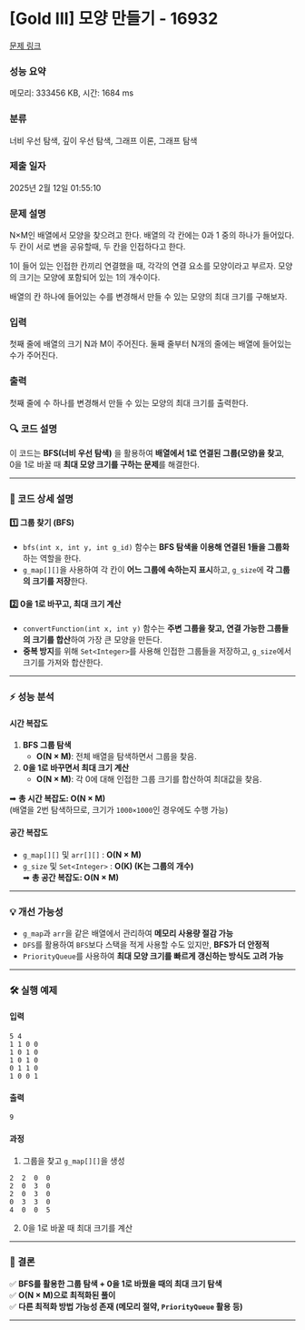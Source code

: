 # [Gold III] 모양 만들기 - 16932 

[문제 링크](https://www.acmicpc.net/problem/16932) 

### 성능 요약

메모리: 333456 KB, 시간: 1684 ms

### 분류

너비 우선 탐색, 깊이 우선 탐색, 그래프 이론, 그래프 탐색

### 제출 일자

2025년 2월 12일 01:55:10

### 문제 설명

<p>N×M인 배열에서 모양을 찾으려고 한다. 배열의 각 칸에는 0과 1 중의 하나가 들어있다. 두 칸이 서로 변을 공유할때, 두 칸을 인접하다고 한다.</p>

<p>1이 들어 있는 인접한 칸끼리 연결했을 때, 각각의 연결 요소를 모양이라고 부르자. 모양의 크기는 모양에 포함되어 있는 1의 개수이다.</p>

<p>배열의 칸 하나에 들어있는 수를 변경해서 만들 수 있는 모양의 최대 크기를 구해보자.</p>

### 입력 

 <p>첫째 줄에 배열의 크기 N과 M이 주어진다. 둘째 줄부터 N개의 줄에는 배열에 들어있는 수가 주어진다.</p>

### 출력 

 <p>첫째 줄에 수 하나를 변경해서 만들 수 있는 모양의 최대 크기를 출력한다.</p>

### 🔍 코드 설명

이 코드는 **BFS(너비 우선 탐색)** 을 활용하여 **배열에서 1로 연결된 그룹(모양)을 찾고**,  
0을 1로 바꿀 때 **최대 모양 크기를 구하는 문제**를 해결한다.

---

### **🚀 코드 상세 설명**

#### **1️⃣ 그룹 찾기 (BFS)**
- `bfs(int x, int y, int g_id)` 함수는 **BFS 탐색을 이용해 연결된 1들을 그룹화**하는 역할을 한다.
- `g_map[][]`을 사용하여 각 칸이 **어느 그룹에 속하는지 표시**하고, `g_size`에 **각 그룹의 크기를 저장**한다.

#### **2️⃣ 0을 1로 바꾸고, 최대 크기 계산**
- `convertFunction(int x, int y)` 함수는 **주변 그룹을 찾고, 연결 가능한 그룹들의 크기를 합산**하여 가장 큰 모양을 만든다.
- **중복 방지**를 위해 `Set<Integer>`를 사용해 인접한 그룹들을 저장하고, `g_size`에서 크기를 가져와 합산한다.

---

### **⚡ 성능 분석**
#### **시간 복잡도**
1. **BFS 그룹 탐색**  
   - **O(N × M)**: 전체 배열을 탐색하면서 그룹을 찾음.
2. **0을 1로 바꾸면서 최대 크기 계산**  
   - **O(N × M)**: 각 0에 대해 인접한 그룹 크기를 합산하여 최대값을 찾음.

➡ **총 시간 복잡도: O(N × M)**  
(배열을 2번 탐색하므로, 크기가 `1000×1000`인 경우에도 수행 가능)

#### **공간 복잡도**
- `g_map[][]` 및 `arr[][]` : **O(N × M)**
- `g_size` 및 `Set<Integer>` : **O(K) (K는 그룹의 개수)**  
➡ **총 공간 복잡도: O(N × M)**

---

### **💡 개선 가능성**
- `g_map`과 `arr`을 같은 배열에서 관리하여 **메모리 사용량 절감 가능**
- `DFS`를 활용하여 `BFS`보다 스택을 적게 사용할 수도 있지만, **BFS가 더 안정적**
- `PriorityQueue`를 사용하여 **최대 모양 크기를 빠르게 갱신하는 방식도 고려 가능**

---

### **🛠 실행 예제**
#### **입력**
```
5 4
1 1 0 0
1 0 1 0
1 0 1 0
0 1 1 0
1 0 0 1
```
#### **출력**
```
9
```
#### **과정**
1. 그룹을 찾고 `g_map[][]`을 생성
```
2  2  0  0
2  0  3  0
2  0  3  0
0  3  3  0
4  0  0  5
```
2. 0을 1로 바꿀 때 최대 크기를 계산

---

### **🔗 결론**
✅ **BFS를 활용한 그룹 탐색 + 0을 1로 바꿨을 때의 최대 크기 탐색**  
✅ **O(N × M)으로 최적화된 풀이**  
✅ **다른 최적화 방법 가능성 존재 (메모리 절약, `PriorityQueue` 활용 등)**  

---
